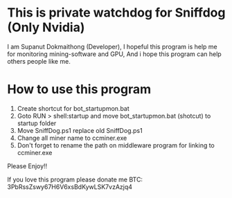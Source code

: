 # This is private watchdog for Sniffdog (Only Nvidia)
I am Supanut Dokmaithong (Developer), I hopeful this program is help me for monitoring mining-software and GPU, And i hope this program can help others people like me.

# How to use this program
1. Create shortcut for bot_startupmon.bat
2. Goto RUN > shell:startup and move bot_startupmon.bat (shotcut) to startup folder
3. Move SniffDog.ps1 replace old SniffDog.ps1
4. Change all miner name to ccminer.exe
5. Don't forget to rename the path on middleware program for linking to ccminer.exe

Please Enjoy!!

If you love this program please donate me
BTC: 3PbRssZswy67H6V6xsBdKywLSK7vzAzjq4
